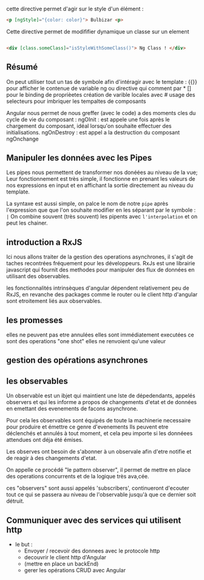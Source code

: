 cette directive permet d'agir sur le style d'un élément : 
``` html
<p [ngStyle]="{color: color}"> Bulbizar <p>

```

Cette directive permet de modififier dynamique un classe sur un element

``` html

<div [class.someClass]="isStyleWithSomeClass()"> Ng Class ! </div>

```

## Résumé

On peut utiliser tout un tas de symbole afin d'intéragir avec le template : 
    {{}} pour afficher le contenue de variable ng ou directive qui comment par * 
    [] pour le binding de proprièetes 
    création de varible locales avec #
    usage des selecteurs pour imbriquer les tempaltes de composants



Angular nous permet de nous greffer (avec le code) a des moments cles du cycle de vie du composant : 
    ngOInit : est appele une fois après le chargement du composant, idéal lorsqu'on souhaite effectuer des initialisations.
    ngOnDestroy : est appel a la destruction du composant
    ngOnchange 
    

## Manipuler les données avec les Pipes

Les pipes nous permettent de transformer nos donéées au niveau de la vue; Leur fonctionnement est très simple, il fonctionne en prenant les valeurs de nos expressions en input et en affichant la sortie directement au niveau du template. 

La syntaxe est aussi simple, on palce le nom de notre `pipe` après l'expression que que l'on souhaite modifier en les séparant par le symbole : `|` On combine souvent (très souvent) les pipents avec `l'interpolation` et on peut les chainer.

## introduction a RxJS

Ici nous allons traiter de la gestion des operations asynchrones, il s'agit de taches recontrées fréquement pour les développeurs.
RxJs est une librairie javascript qui fournit des methodes pour manipuler des flux de données en utilisant des observables.

les fonctionnalités intrinsèques d'angular dépendent relativement peu de RxJS, en revanche des packages comme le router ou le client http d'angular sont etroitement liés aux observables.



## les promesses 
elles ne peuvent pas etre annulées
elles sont immédiatement executées
ce sont des operations "one shot"
elles ne renvoient qu'une valeur 


## gestion des opérations asynchrones


## les observables 
Un observable est un ibjet qui maintient une lste de dépedendants, appelés observers et qui les informe a propos de changements d'etat et de données en emettant des evenements de facons asynchrone.

Pour cela les observables sont équipés de toute la machinerie necessaire pour produire et émettre ce genre d'evenements
Ils peuvent etre déclenchés et annulés à tout moment, et cela peu importe si les donnéees attendues ont déja été  émises.

Les observes ont besoin de s'abonner à un observale afin d'etre notifie et de reagir à des changements d'etat.

On appelle ce procédé "le pattern observer", il permet de mettre en place des operations concurrents et de la logique très ava,cée.

ces "observers" sont aussi appelés 'subscribers', continueront d'ecouter tout ce qui se passera au niveau de l'observable jusqu'à que ce dernier soit détruit.

## Communiquer avec  des services qui utilisent http

- le but : 
    - Envoyer / recevoir des donnees avec le protocole http
    - decouvrir le client http d'Angular
    - (mettre en place un backEnd)
    - gerer les opérations CRUD avec Angular
    